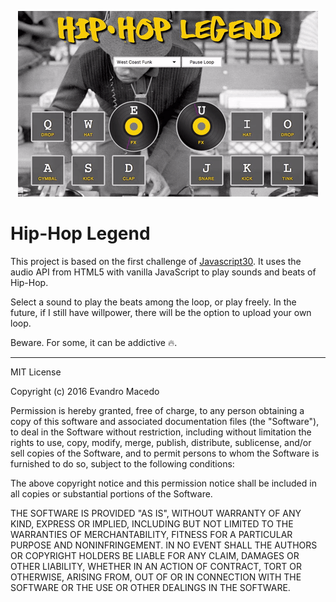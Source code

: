 <p align="center">
  <img src="img/preview.gif" alt="Hip-Hop Legend!">
</p>

# Hip-Hop Legend

This project is based on the first challenge of [Javascript30](https://javascript30.com/). It uses the audio API from HTML5 with vanilla JavaScript to play sounds and beats of Hip-Hop.

Select a sound to play the beats among the loop, or play freely. In the future, if I still have willpower, there will be the option to upload your own loop.

Beware. For some, it can be addictive 🔥.

---
MIT License

Copyright (c) 2016 Evandro Macedo

Permission is hereby granted, free of charge, to any person obtaining a copy
of this software and associated documentation files (the "Software"), to deal
in the Software without restriction, including without limitation the rights
to use, copy, modify, merge, publish, distribute, sublicense, and/or sell
copies of the Software, and to permit persons to whom the Software is
furnished to do so, subject to the following conditions:

The above copyright notice and this permission notice shall be included in all
copies or substantial portions of the Software.

THE SOFTWARE IS PROVIDED "AS IS", WITHOUT WARRANTY OF ANY KIND, EXPRESS OR
IMPLIED, INCLUDING BUT NOT LIMITED TO THE WARRANTIES OF MERCHANTABILITY,
FITNESS FOR A PARTICULAR PURPOSE AND NONINFRINGEMENT. IN NO EVENT SHALL THE
AUTHORS OR COPYRIGHT HOLDERS BE LIABLE FOR ANY CLAIM, DAMAGES OR OTHER
LIABILITY, WHETHER IN AN ACTION OF CONTRACT, TORT OR OTHERWISE, ARISING FROM,
OUT OF OR IN CONNECTION WITH THE SOFTWARE OR THE USE OR OTHER DEALINGS IN THE
SOFTWARE.
